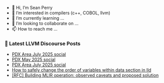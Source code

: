 - 👋 Hi, I’m Sean Perry
- 👀 I’m interested in compilers (c++, COBOL, llvm)
- 🌱 I’m currently learning ...
- 💞️ I’m looking to collaborate on ...
- 📫 How to reach me ...

<!---
s66perry/s66perry is a ✨ special ✨ repository because its `README.md` (this file) appears on your GitHub profile.
You can click the Preview link to take a look at your changes.
--->
### 📕 Latest LLVM Discourse Posts

<!-- DISCOURSE-LLVM:START -->
- [PDX Area July 2025 social](https://discourse.llvm.org/t/pdx-area-july-2025-social/87211#post_2)
- [PDX May 2025 social](https://discourse.llvm.org/t/pdx-may-2025-social/86449#post_3)
- [PDX Area July 2025 social](https://discourse.llvm.org/t/pdx-area-july-2025-social/87211#post_1)
- [How to safely change the order of variables within data section in lld](https://discourse.llvm.org/t/how-to-safely-change-the-order-of-variables-within-data-section-in-lld/87210#post_1)
- [[RFC] Building MLIR operation: observed caveats and proposed solution](https://discourse.llvm.org/t/rfc-building-mlir-operation-observed-caveats-and-proposed-solution/87204#post_14)
<!-- DISCOURSE-LLVM:END -->
